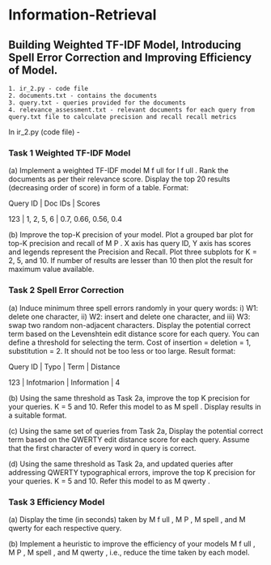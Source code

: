 # Information-Retrieval

## Building Weighted TF-IDF Model, Introducing Spell Error Correction and Improving Efficiency of Model.

```
1. ir_2.py - code file
2. documents.txt - contains the documents 
3. query.txt - queries provided for the documents
4. relevance_assessment.txt - relevant documents for each query from query.txt file to calculate precision and recall recall metrics
```

In ir_2.py (code file) -


### Task 1 Weighted TF-IDF Model

(a) Implement a weighted TF-IDF model M f ull for I f ull . Rank the documents as per their relevance score. Display the top 20 results (decreasing order of score) in form of a table. Format:

Query ID | Doc IDs   |    Scores

123   |    1, 2, 5, 6  |  0.7, 0.66, 0.56, 0.4

(b) Improve the top-K precision of your model. Plot a grouped bar plot for top-K precision and recall of M P . X axis has query ID, Y axis has scores and legends represent the Precision and Recall. Plot three subplots for K = 2, 5, and 10. If number of results are lesser than 10 then plot the result for maximum value
available.


### Task 2 Spell Error Correction

(a) Induce minimum three spell errors randomly in your query words: i) W1: delete one character, ii) W2: insert and delete one character, and iii) W3: swap two random non-adjacent characters. Display the potential correct term based on the Levenshtein edit distance score for each query. You can define a threshold
for selecting the term. Cost of insertion = deletion = 1, substitution = 2. It should not be too less or too large. Result format:

Query ID | Typo          |            Term | Distance

123   |    Infotmarion | Information  |  4

(b) Using the same threshold as Task 2a, improve the top K precision for your queries. K = 5 and 10. Refer this model to as M spell . Display results in a suitable format.

(c) Using the same set of queries from Task 2a, Display the potential correct term based on the QWERTY edit distance score for each query. Assume that the first character of every word in query is correct.

(d) Using the same threshold as Task 2a, and updated queries after addressing QWERTY typographical errors, improve the top K precision for your queries. K = 5 and 10. Refer this model to as M qwerty .


### Task 3 Efficiency Model

(a) Display the time (in seconds) taken by M f ull , M P , M spell , and M qwerty for each respective query.

(b) Implement a heuristic to improve the efficiency of your models M f ull , M P , M spell , and M qwerty , i.e., reduce the time taken by each model. 
